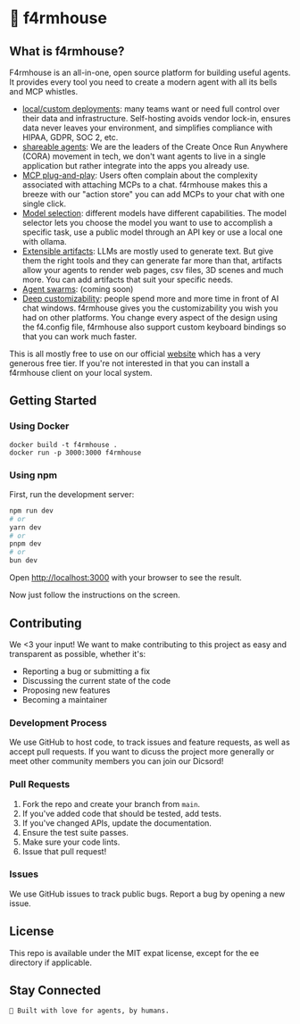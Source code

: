 # 🏡 f4rmhouse
## What is f4rmhouse?

F4rmhouse is an all-in-one, open source platform for building useful agents. It provides every tool you need to create a modern agent with all its bells and MCP whistles. 

* [local/custom deployments](https://f4rmhouse.com): many teams want or need full control over their data and infrastructure. Self-hosting avoids vendor lock-in, ensures data never leaves your environment, and simplifies compliance with HIPAA, GDPR, SOC 2, etc.
* [shareable agents](https://f4rmhouse.com): We are the leaders of the Create Once Run Anywhere (CORA) movement in tech, we don't want agents to live in a single application but rather integrate into the apps you already use.
* [MCP plug-and-play](https://f4rmhouse.com): Users often complain about the complexity associated with attaching MCPs to a chat. f4rmhouse makes this a breeze with our "action store" you can add MCPs to your chat with one single click. 
* [Model selection](https://f4rmhouse.com): different models have different capabilities. The model selector lets you choose the model you want to use to accomplish a specific task, use a public model through an API key or use a local one with ollama.
* [Extensible artifacts](https://f4rmhouse.com): LLMs are mostly used to generate text. But give them the right tools and they can generate far more than that, artifacts allow your agents to render web pages, csv files, 3D scenes and much more. You can add artifacts that suit your specific needs.
* [Agent swarms](https://f4rmhouse.com): (coming soon)
* [Deep customizability](https://f4rmhouse.com): people spend more and more time in front of AI chat windows. f4rmhouse gives you the customizability you wish you had on other platforms. You change every aspect of the design using the f4.config file, f4rmhouse also support custom keyboard bindings so that you can work much faster.

This is all mostly free to use on our official [website](https://f4rmhouse.com) which has a very generous free tier. If you're not interested in that you can install a f4rmhouse client on your local system. 

## Getting Started

### Using Docker

```
docker build -t f4rmhouse .
docker run -p 3000:3000 f4rmhouse
```

### Using npm

First, run the development server:

```bash
npm run dev
# or
yarn dev
# or
pnpm dev
# or
bun dev
```

Open [http://localhost:3000](http://localhost:3000) with your browser to see the result.

Now just follow the instructions on the screen.

## Contributing

We <3 your input! We want to make contributing to this project as easy and transparent as possible, whether it's:

- Reporting a bug or submitting a fix
- Discussing the current state of the code
- Proposing new features
- Becoming a maintainer

### Development Process

We use GitHub to host code, to track issues and feature requests, as well as accept pull requests. If you want to dicuss the project more generally or meet other community members you can join our Dicsord! 

### Pull Requests

1. Fork the repo and create your branch from `main`.
2. If you've added code that should be tested, add tests.
3. If you've changed APIs, update the documentation.
4. Ensure the test suite passes.
5. Make sure your code lints.
6. Issue that pull request!

### Issues

We use GitHub issues to track public bugs. Report a bug by opening a new issue.

## License

This repo is available under the MIT expat license, except for the ee directory if applicable.

## Stay Connected

    🏡 Built with love for agents, by humans.
